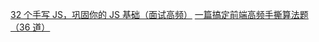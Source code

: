 [32 个手写 JS，巩固你的 JS 基础（面试高频）](https://juejin.im/post/6875152247714480136)
[一篇搞定前端高频手撕算法题（36 道）](https://juejin.im/post/6877179322759643150)
